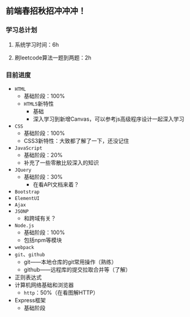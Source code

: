 ## 前端春招秋招冲冲冲！

### 学习总计划

1. 系统学习时间：6h

3. 刷leetcode算法一题到两题：2h

### 目前进度

+ `HTML`
  + 基础阶段：100%
  + `HTML5`新特性
    + 基础
    + 深入学习到新增Canvas，可以参考js高级程序设计一起深入学习
+ `CSS`
  + 基础阶段：100%
  + CSS3新特性：大致都了解了一下，还没记住
+ `JavaScript`
  + 基础阶段：20%
  + 补充了一些零散比较深入的知识
+ `JQuery`
  + 基础阶段：30%
    + 在看API文档来着？
+ `Bootstrap`
+ `ElementUI`
+ `Ajax`
+ `JSONP`
  + 和跨域有关？
+ `Node.js`
  + 基础阶段：100%
  + 包括npm等模块
+ `webpack`
+ `git`、`github`
  + git——本地仓库的git常用操作（熟练）
  + github——远程库的提交拉取合并等（了解）
+ 正则表达式
+ 计算机网络基础和浏览器
  + `http`：50%（在看图解HTTP）
+ Express框架
  + 基础阶段













